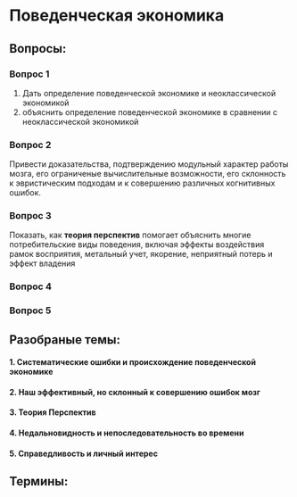 # Поведенческая экономика

## Вопросы: 
### Вопрос 1
1. Дать определение поведенческой экономике и  неоклассической экономикой
2. объяснить  определение поведенческой экономике в сравнении с неоклассической экономикой
### Вопрос 2 
Привести доказательства, подтверждению модульный характер работы мозга, его ограниченые вычислительные возможности, его склонность к эвристическим подходам и к совершению различных когнитивных ошибок.

### Вопрос 3
Показать, как **теория перспектив** помогает объяснить многие потребительские виды поведения, включая эффекты воздействия рамок восприятия, метальный учет, якорение, неприятный потерь и эффект владения

### Вопрос 4 

### Вопрос 5


## Разобраные темы:
#### 1.  Систематические ошибки и происхождение поведенческой экономике
#### 2. Наш эффективный, но склонный к совершению ошибок мозг
#### 3. Теория Перспектив
#### 4. Недальновидность и непоследовательность во времени
#### 5. Справедливость и личный интерес

## Термины: